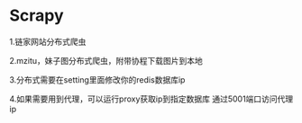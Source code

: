 # Scrapy
1.链家网站分布式爬虫

2.mzitu，妹子图分布式爬虫，附带协程下载图片到本地

3.分布式需要在setting里面修改你的redis数据库ip

4.如果需要用到代理，可以运行proxy获取ip到指定数据库 通过5001端口访问代理ip
